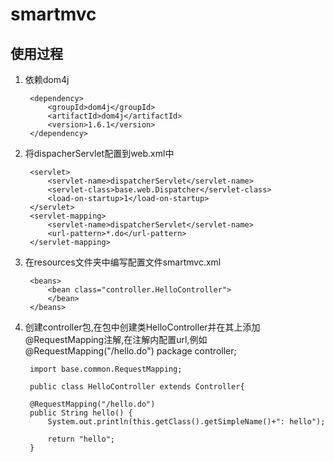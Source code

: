 # smartmvc

## 使用过程

1. 依赖dom4j
	
		<dependency>
			<groupId>dom4j</groupId>
			<artifactId>dom4j</artifactId>
			<version>1.6.1</version>
		</dependency>
2. 将dispacherServlet配置到web.xml中
	
	<!-- -->

		<servlet>
			<servlet-name>dispatcherServlet</servlet-name>
			<servlet-class>base.web.Dispatcher</servlet-class>
			<load-on-startup>1</load-on-startup>
		</servlet>
		<servlet-mapping>
			<servlet-name>dispatcherServlet</servlet-name>
			<url-pattern>*.do</url-pattern>
		</servlet-mapping>

3. 在resources文件夹中编写配置文件smartmvc.xml
	<!-- -->
		<beans>
			<bean class="controller.HelloController">	
			</bean>
		</beans>
4. 创建controller包,在包中创建类HelloController并在其上添加@RequestMapping注解,在注解内配置url,例如@RequestMapping("/hello.do")
		package controller;

		import base.common.RequestMapping;

		public class HelloController extends Controller{
	
		@RequestMapping("/hello.do")
		public String hello() {
			System.out.println(this.getClass().getSimpleName()+": hello");
			
			return "hello";
		}

